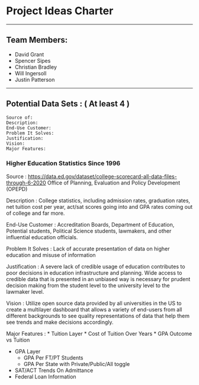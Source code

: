 # Project Ideas Charter
---

## Team Members:
- David Grant
- Spencer Sipes
- Christian Bradley
- Will Ingersoll
- Justin Patterson
---

## Potential Data Sets : ( At least 4 )


```
Source of:
Description:
End-Use Customer:
Problem It Solves:
Justification:
Vision:
Major Features:
```

### Higher Education Statistics Since 1996

Source
: https://data.ed.gov/dataset/college-scorecard-all-data-files-through-6-2020
  Office of Planning, Evaluation and Policy Development (OPEPD)

Description
: College statistics, including admission rates, graduation rates, net tuition cost per year, act/sat scores going into and GPA rates coming out of college and far more.

End-Use Customer
: Accreditation Boards, Department of Education, Potential students, Political Science students, lawmakers, and other influential education officials.

Problem It Solves
: Lack of accurate presentation of data on higher education and misuse of information

Justification
: A severe lack of credible usage of education contributes to poor decisions in education infrastructure and planning. Wide access to credible data that is presented in an unbiased way is necessary for prudent decision making from the student level to the university level to the lawmaker level.

Vision
: Utilize open source data provided by all universities in the US to create a multilayer dashboard that allows a variety of end-users from all different backgrounds to see quality representations of data that help them see trends and make decisions accordingly.

Major Features
: * Tuition Layer
    * Cost of Tuition Over Years
    * GPA Outcome vs Tuition 
  * GPA Layer
    * GPA Per FT/PT Students
    * GPA Per State with Private/Public/All toggle
  * SAT/ACT Trends On Admittance
  * Federal Loan Information